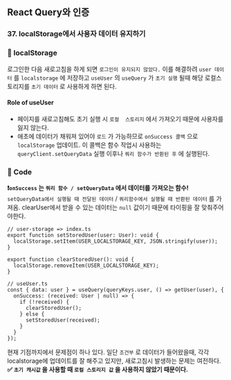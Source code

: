 ## React Query와 인증
### 37. localStorage에서 사용자 데이터 유지하기

### 📌 localStorage

로그인한 다음 새로고침을 하게 되면 `로그인이 유지되지 않았다.` 
이를 해결하려 `user 데이터` 를 `localstorage` 에 저장하고 `useUser` 의 `useQuery` 가 `초기 실행` 될때 해당 로컬스토리지를 `초기 데이터` 로 사용하게 하면 된다.

#### Role of useUser

- 페이지를 새로고침해도 초기 실행 시 `로컬  스토리지` 에서 가져오기 때문에 사용자를 잃지 않는다.
- 애초에 데이터가 채워져 있어야 `로드` 가 가능하므로 `onSuccess 콜백` 으로 `localStorage` 업데이트. 이 콜백은 함수 작업시 사용하는 `queryClient.setQueryData` 실행 이후나 `쿼리 함수가 반환된 후` 에 실행된다.

### 📌 Code

**❗️`onSuccess` 는 `쿼리 함수 / setQueryData` 에서 데이터를 가져오는 함수!**
`setQueryData에서 실행될 때 전달된 데이터` / `쿼리함수에서 실행될 때 반환된 데이터` 를 가져옴.
clearUser에서 받을 수 있는 데이터는 `null` 값이기 때문에 타이핑을 잘 맞춰주어야한다.

```tsx
// user-storage => index.ts
export function setStoredUser(user: User): void {
  localStorage.setItem(USER_LOCALSTORAGE_KEY, JSON.stringify(user));
}

export function clearStoredUser(): void {
  localStorage.removeItem(USER_LOCALSTORAGE_KEY);
}

// useUser.ts
const { data: user } = useQuery(queryKeys.user, () => getUser(user), {
  onSuccess: (received: User | null) => {
    if (!received) {
      clearStoredUser();
    } else {
      setStoredUser(received);
    }
  }
});
```

현재 기점까지에서 문제점이 하나 있다. 일단 `조건부` 로 데이터가 들어왔을때, 각각 localstorage에 업데이트를 잘 해주고 있지만, 새로고침시 발생하는 문제는 여전하다. 
**✅ `초기 캐시값` 을 사용할 때 `로컬 스토리지 값` 을 사용하지 않았기 때문이다.**